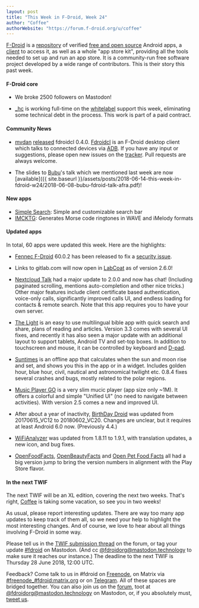 ```yaml
---
layout: post
title: "This Week in F-Droid, Week 24"
author: "Coffee"
authorWebsite: "https://forum.f-droid.org/u/coffee"
---
```


[F-Droid](https://f-droid.org/) is a [repository](https://f-droid.org/packages/) of verified [free and open source](https://en.wikipedia.org/wiki/Free_and_open-source_software) Android apps, a [client](https://f-droid.org/app/org.fdroid.fdroid) to access it, as well as a whole "app store kit", providing all the tools needed to set up and run an app store. It is a community-run free software project developed by a wide range of contributors. This is their story this past week.

#### F-Droid core

* We broke 2500 followers on Mastodon!

* [_hc](https://forum.f-droid.org/u/hans) is working full-time on the [whitelabel](https://f-droid.org/wiki/page/Whitelabel_Builds) support this week, eliminating some technical debt in the process. This work is part of a paid contract.

#### Community News

* [mvdan](https://forum.f-droid.org/u/mvdan) [released](https://github.com/mvdan/fdroidcl/releases/tag/v0.4.0) fdroidcl 0.4.0. [Fdroidcl](https://github.com/mvdan/fdroidcl) is an F-Droid desktop client which talks to connected devices via [ADB](https://en.wikipedia.org/wiki/Android_Debug_Bridge). If you have any input or suggestions, please open new issues on the [tracker](https://github.com/mvdan/fdroidcl/issues). Pull requests are always welcome.

* The slides to [Bubu](https://forum.f-droid.org/u/Bubu)'s talk which we mentioned last week are now [available]({{ site.baseurl }}/assets/posts/2018-06-14-this-week-in-fdroid-w24/2018-06-08-bubu-fdroid-talk-afra.pdf)!

#### New apps

* [Simple Search](https://f-droid.org/app/de.tobiasbielefeld.searchbar): Simple and customizable search bar
* [IMCKTG](https://f-droid.org/app/us.achromaticmetaphor.imcktg): Generates Morse code ringtones in WAVE and iMelody formats

#### Updated apps

In total, 60 apps were updated this week. Here are the highlights:

* [Fennec F-Droid](https://f-droid.org/app/org.mozilla.fennec_fdroid) 60.0.2 has been released to fix a [security issue](https://www.mozilla.org/en-US/security/advisories/mfsa2018-14/).

* Links to gitlab.com will now open in [LabCoat](https://f-droid.org/app/com.commit451.gitlab) as of version 2.6.0!

* [Nextcloud Talk](https://f-droid.org/app/com.nextcloud.talk2) had a major update to 2.0.0 and now has chat! (Including paginated scrolling, mentions auto-completion and other nice tricks.) Other major features include client certificate based authentication, voice-only calls, significantly improved calls UI, and endless loading for contacts & remote search. Note that this app requires you to have your own server.

* [The Light](https://f-droid.org/app/org.hlwd.bible) is an easy to use multilingual bible app with quick search and share, plans of reading and articles. Version 3.3 comes with several UI fixes, and recently it has also seen a major update with an additional layout to support tablets, Android TV and set-top boxes. In addition to touchscreen and mouse, it can be controlled by keyboard and [D-pad](https://en.wikipedia.org/wiki/D-pad).

* [Suntimes](https://f-droid.org/app/com.forrestguice.suntimeswidget) is an offline app that calculates when the sun and moon rise and set, and shows you this in the app or in a widget. Includes golden hour, blue hour, civil, nautical and astronomical twilight etc. 0.8.4 fixes several crashes and bugs, mostly related to the polar regions.

* [Music Player GO](https://f-droid.org/app/com.iven.musicplayergo) is a very slim mucic player (app size only ~1M). It offers a colorful and simple "Unified UI" (no need to navigate between activities). With version 2.5 comes a new and improved UI.

* After about a year of inactivity, [BirthDay Droid](https://f-droid.org/app/com.tmendes.birthdaydroid) was updated from 20170615_VC12 to 20180602_VC20. Changes are unclear, but it requires at least Android 6.0 now. (Previously 4.4.)

* [WiFiAnalyzer](https://f-droid.org/app/com.vrem.wifianalyzer) was updated from 1.8.11 to 1.9.1, with translation updates, a new icon, and bug fixes.

* [OpenFoodFacts](https://f-droid.org/app/openfoodfacts.github.scrachx.openfood), [OpenBeautyFacts](https://f-droid.org/app/openfoodfacts.github.scrachx.openbeauty) and [Open Pet Food Facts](https://f-droid.org/app/org.openpetfoodfacts.scanner) all had a big version jump to bring the version numbers in alignment with the Play Store flavor.

#### In the next TWIF

The next TWIF will be an XL edition, covering the next two weeks. That's right, [Coffee](https://forum.f-droid.org/u/Coffee) is taking some vacation, so see you in two weeks!

As usual, please report interesting updates. There are way too many app updates to keep track of them all, so we need your help to highlight the most interesting changes. And of course, we love to hear about all things involving F-Droid in some way.

Please tell us in the [TWIF submission thread](https://forum.f-droid.org/t/twif-submission-thread) on the forum, or tag your update [#fdroid](https://mastodon.technology/tags/fdroid) on Mastodon. (And cc [@fdroidorg@mastodon.technology](https://mastodon.technology/@fdroidorg) to make sure it reaches our instance.) The deadline to the next TWIF is Thursday 28 June 2018, 12:00 UTC.

Feedback? Come talk to us in #fdroid on [Freenode](https://freenode.net/), on Matrix via [#freenode_#fdroid:matrix.org](https://matrix.to/#/#freenode_#fdroid:matrix.org) or on [Telegram](https://t.me/joinchat/AlRQekvjWDTuQrCgMYSNVA). All of these spaces are bridged together. You can also join us on the [forum](https://forum.f-droid.org/), toot at [@fdroidorg@mastodon.technology](https://mastodon.technology/@fdroidorg) on Mastodon, or, if you absolutely must, [tweet us](https://twitter.com/fdroidorg).
